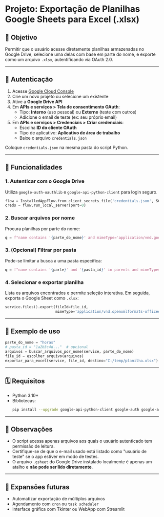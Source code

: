 # Projeto: Exportação de Planilhas Google Sheets para Excel (.xlsx)

## 📄 Objetivo
Permitir que o usuário acesse diretamente planilhas armazenadas no Google Drive, selecione uma delas com base em parte do nome, e exporte como um arquivo `.xlsx`, autentificando via OAuth 2.0.

---

## 🔐 Autenticação

1. Acesse [Google Cloud Console](https://console.cloud.google.com)
2. Crie um novo projeto ou selecione um existente
3. Ative a **Google Drive API**
4. Em **APIs e serviços > Tela de consentimento OAuth**:
   - Tipo: **Interno** (uso pessoal) ou **Externo** (teste com outros)
   - Adicione o email de teste (ex: seu próprio email)
5. Em **APIs e serviços > Credenciais > Criar credenciais**:
   - Escolha **ID do cliente OAuth**
   - Tipo de aplicativo: **Aplicativo de área de trabalho**
   - Baixe o arquivo `credentials.json`

Coloque `credentials.json` na mesma pasta do script Python.

---

## 📁 Funcionalidades

### 1. Autenticar com o Google Drive
Utiliza `google-auth-oauthlib` e `google-api-python-client` para login seguro.

```python
flow = InstalledAppFlow.from_client_secrets_file('credentials.json', SCOPES)
creds = flow.run_local_server(port=0)
```

### 2. Buscar arquivos por nome
Procura planilhas por parte do nome:

```python
q = f"name contains '{parte_do_nome}' and mimeType='application/vnd.google-apps.spreadsheet'"
```

### 3. (Opcional) Filtrar por pasta
Pode-se limitar a busca a uma pasta específica:

```python
q = f"name contains '{parte}' and '{pasta_id}' in parents and mimeType='application/vnd.google-apps.spreadsheet'"
```

### 4. Selecionar e exportar planilha
Lista os arquivos encontrados e permite seleção interativa. Em seguida, exporta o Google Sheet como `.xlsx`:

```python
service.files().export(fileId=file_id,
                       mimeType='application/vnd.openxmlformats-officedocument.spreadsheetml.sheet')
```

---

## 💾 Exemplo de uso

```python
parte_do_nome = "horas"
# pasta_id = "1a2b3c4d..."  # opcional
arquivos = buscar_arquivos_por_nome(service, parte_do_nome)
file_id = escolher_arquivo(arquivos)
exportar_para_excel(service, file_id, destino="C:/temp/planilha.xlsx")
```

---

## 🗓 Requisitos

- Python 3.10+
- Bibliotecas:
  ```bash
  pip install --upgrade google-api-python-client google-auth google-auth-oauthlib
  ```

---

## 🚫 Observações
- O script acessa apenas arquivos aos quais o usuário autenticado tem permissão de leitura.
- Certifique-se de que o e-mail usado está listado como "usuário de teste" se o app estiver em modo de testes.
- O arquivo `.gsheet` do Google Drive instalado localmente é apenas um atalho e **não pode ser lido diretamente**.

---

## 🚀 Expansões futuras
- Automatizar exportação de múltiplos arquivos
- Agendamento com `cron` ou `task scheduler`
- Interface gráfica com Tkinter ou WebApp com Streamlit
